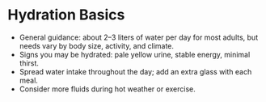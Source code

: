 # Hydration Basics

- General guidance: about 2–3 liters of water per day for most adults, but needs vary by body size, activity, and climate.
- Signs you may be hydrated: pale yellow urine, stable energy, minimal thirst.
- Spread water intake throughout the day; add an extra glass with each meal.
- Consider more fluids during hot weather or exercise.
